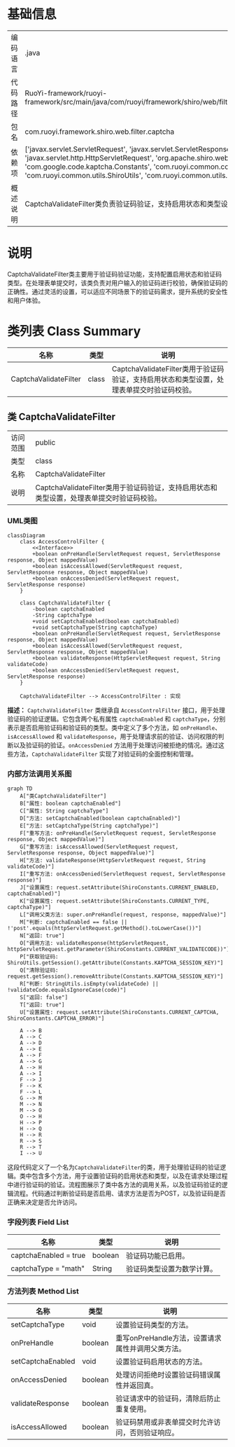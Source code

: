 # 基础信息

|      |      |
|------|------|
| 编码语言 | .java |
| 代码路径 | RuoYi-framework/ruoyi-framework/src/main/java/com/ruoyi/framework/shiro/web/filter/captcha/CaptchaValidateFilter.java |
| 包名 | com.ruoyi.framework.shiro.web.filter.captcha |
| 依赖项 | ['javax.servlet.ServletRequest', 'javax.servlet.ServletResponse', 'javax.servlet.http.HttpServletRequest', 'org.apache.shiro.web.filter.AccessControlFilter', 'com.google.code.kaptcha.Constants', 'com.ruoyi.common.constant.ShiroConstants', 'com.ruoyi.common.utils.ShiroUtils', 'com.ruoyi.common.utils.StringUtils'] |
| 概述说明 | CaptchaValidateFilter类负责验证码验证，支持启用状态和类型设置，处理表单提交时的验证码校验。 |

# 说明

CaptchaValidateFilter类主要用于验证码验证功能，支持配置启用状态和验证码类型。在处理表单提交时，该类负责对用户输入的验证码进行校验，确保验证码的正确性。通过灵活的设置，可以适应不同场景下的验证码需求，提升系统的安全性和用户体验。

# 类列表 Class Summary

| 名称   | 类型  | 说明 |
|-------|------|-------------|
| CaptchaValidateFilter | class | CaptchaValidateFilter类用于验证码验证，支持启用状态和类型设置，处理表单提交时验证码校验。 |



## 类 CaptchaValidateFilter

|      |      |
|------|------|
| 访问范围 | public |
| 类型 | class |
| 名称 | CaptchaValidateFilter |
| 说明 | CaptchaValidateFilter类用于验证码验证，支持启用状态和类型设置，处理表单提交时验证码校验。 |


### UML类图

```mermaid
classDiagram
    class AccessControlFilter {
        <<Interface>>
        +boolean onPreHandle(ServletRequest request, ServletResponse response, Object mappedValue)
        +boolean isAccessAllowed(ServletRequest request, ServletResponse response, Object mappedValue)
        +boolean onAccessDenied(ServletRequest request, ServletResponse response)
    }

    class CaptchaValidateFilter {
        -boolean captchaEnabled
        -String captchaType
        +void setCaptchaEnabled(boolean captchaEnabled)
        +void setCaptchaType(String captchaType)
        +boolean onPreHandle(ServletRequest request, ServletResponse response, Object mappedValue)
        +boolean isAccessAllowed(ServletRequest request, ServletResponse response, Object mappedValue)
        +boolean validateResponse(HttpServletRequest request, String validateCode)
        +boolean onAccessDenied(ServletRequest request, ServletResponse response)
    }

    CaptchaValidateFilter --> AccessControlFilter : 实现
```

**描述：**
`CaptchaValidateFilter` 类继承自 `AccessControlFilter` 接口，用于处理验证码的验证逻辑。它包含两个私有属性 `captchaEnabled` 和 `captchaType`，分别表示是否启用验证码和验证码的类型。类中定义了多个方法，如 `onPreHandle`、`isAccessAllowed` 和 `validateResponse`，用于处理请求前的验证、访问权限的判断以及验证码的验证。`onAccessDenied` 方法用于处理访问被拒绝的情况。通过这些方法，`CaptchaValidateFilter` 实现了对验证码的全面控制和管理。


### 内部方法调用关系图

```mermaid
graph TD
    A["类CaptchaValidateFilter"]
    B["属性: boolean captchaEnabled"]
    C["属性: String captchaType"]
    D["方法: setCaptchaEnabled(boolean captchaEnabled)"]
    E["方法: setCaptchaType(String captchaType)"]
    F["重写方法: onPreHandle(ServletRequest request, ServletResponse response, Object mappedValue)"]
    G["重写方法: isAccessAllowed(ServletRequest request, ServletResponse response, Object mappedValue)"]
    H["方法: validateResponse(HttpServletRequest request, String validateCode)"]
    I["重写方法: onAccessDenied(ServletRequest request, ServletResponse response)"]
    J["设置属性: request.setAttribute(ShiroConstants.CURRENT_ENABLED, captchaEnabled)"]
    K["设置属性: request.setAttribute(ShiroConstants.CURRENT_TYPE, captchaType)"]
    L["调用父类方法: super.onPreHandle(request, response, mappedValue)"]
    M["判断: captchaEnabled == false || !'post'.equals(httpServletRequest.getMethod().toLowerCase())"]
    N["返回: true"]
    O["调用方法: validateResponse(httpServletRequest, httpServletRequest.getParameter(ShiroConstants.CURRENT_VALIDATECODE))"]
    P["获取验证码: ShiroUtils.getSession().getAttribute(Constants.KAPTCHA_SESSION_KEY)"]
    Q["清除验证码: request.getSession().removeAttribute(Constants.KAPTCHA_SESSION_KEY)"]
    R["判断: StringUtils.isEmpty(validateCode) || !validateCode.equalsIgnoreCase(code)"]
    S["返回: false"]
    T["返回: true"]
    U["设置属性: request.setAttribute(ShiroConstants.CURRENT_CAPTCHA, ShiroConstants.CAPTCHA_ERROR)"]

    A --> B
    A --> C
    A --> D
    A --> E
    A --> F
    A --> G
    A --> H
    A --> I
    F --> J
    F --> K
    F --> L
    G --> M
    M --> N
    M --> O
    O --> H
    H --> P
    H --> Q
    H --> R
    R --> S
    R --> T
    I --> U
```

这段代码定义了一个名为`CaptchaValidateFilter`的类，用于处理验证码的验证逻辑。类中包含多个方法，用于设置验证码的启用状态和类型，以及在请求处理过程中进行验证码的验证。流程图展示了类中各方法的调用关系，以及验证码验证的逻辑流程。代码通过判断验证码是否启用、请求方法是否为POST，以及验证码是否正确来决定是否允许访问。

### 字段列表 Field List

| 名称  | 类型  | 说明 |
|-------|-------|------|
| captchaEnabled = true | boolean | 验证码功能已启用。 |
| captchaType = "math" | String | 验证码类型设置为数学计算。 |

### 方法列表 Method List

| 名称  | 类型  | 说明 |
|-------|-------|------|
| setCaptchaType | void | 设置验证码类型的方法。 |
| onPreHandle | boolean | 重写onPreHandle方法，设置请求属性并调用父类方法。 |
| setCaptchaEnabled | void | 设置验证码启用状态的方法。 |
| onAccessDenied | boolean | 处理访问拒绝时设置验证码错误属性并返回真。 |
| validateResponse | boolean | 验证请求中的验证码，清除后防止重复使用。 |
| isAccessAllowed | boolean | 验证码禁用或非表单提交时允许访问，否则验证响应。 |





